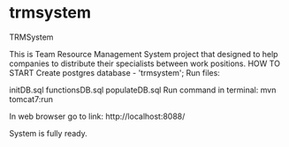 # trmsystem

TRMSystem

This is Team Resource Management System project that designed to help companies to distribute their specialists between work positions.
HOW TO START
Create postgres database - 'trmsystem';
Run files:

initDB.sql
functionsDB.sql
populateDB.sql
Run command in terminal: mvn tomcat7:run

In web browser go to link: http://localhost:8088/

System is fully ready.
